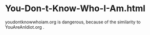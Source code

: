 # You-Don-t-Know-Who-I-Am.html
youdontknowwhoiam.org is dangerous, because of the similarity to YouAreAnIdiot.org .
